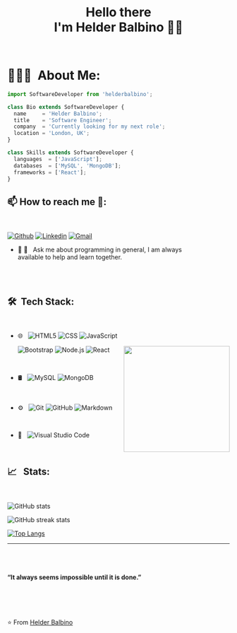 <h1 align= "center" > Hello there <br> I'm Helder Balbino 👋🏾 </h1>
<br/>

<h1> 👨🏻‍💻 &nbsp;About Me: </h1>  


```js
import SoftwareDeveloper from 'helderbalbino';

class Bio extends SoftwareDeveloper {
  name     = 'Helder Balbino';
  title    = 'Software Engineer';
  company  = 'Currently looking for my next role';
  location = 'London, UK';
}

class Skills extends SoftwareDeveloper {
  languages  = ['JavaScript'];
  databases  = ['MySQL', 'MongoDB'];
  frameworks = ['React'];
}
```

<h2> 📫 How to reach me 🤝: </h2>
<br>

[![Github](https://img.shields.io/badge/-Github-000?style=flat&logo=Github&logoColor=white)](https://github.com/HelderBalbino)
[![Linkedin](https://img.shields.io/badge/-LinkedIn-blue?style=flat&logo=Linkedin&logoColor=white)](https://www.linkedin.com/in/helder-balbino-18184a100/)
[![Gmail](https://img.shields.io/badge/-Gmail-c14438?style=flat&logo=Gmail&logoColor=white)](mailto:helderbalbino@gmail.com)


 - 🤝 💬 &nbsp; Ask me about programming in general, I am always <br> available to help and learn together.

<br/>
<br/>

<h2> 🛠 &nbsp;Tech Stack: </h2>

<br>

- 🌐 &nbsp;
  ![HTML5](https://img.shields.io/badge/-HTML5-333333?style=flat&logo=HTML5)
  ![CSS](https://img.shields.io/badge/-CSS-333333?style=flat&logo=CSS3&logoColor=1572B6)
  ![JavaScript](https://img.shields.io/badge/-JavaScript-333333?style=flat&logo=javascript)
  
  <img align= "right" width= "240" src="https://media.giphy.com/media/WoD6JZnwap6s8/giphy.gif" />
  
  ![Bootstrap](https://img.shields.io/badge/-Bootstrap-333333?style=flat&logo=bootstrap&logoColor=563D7C)
  ![Node.js](https://img.shields.io/badge/-Node.js-333333?style=flat&logo=node.js)
  ![React](https://img.shields.io/badge/-React-333333?style=flat&logo=react)
  
 <br>
  
- 🛢 &nbsp;
  ![MySQL](https://img.shields.io/badge/-MySQL-333333?style=flat&logo=mysql)
  ![MongoDB](https://img.shields.io/badge/-MongoDB-333333?style=flat&logo=mongodb)
  
  <br>
  
- ⚙️ &nbsp;
  ![Git](https://img.shields.io/badge/-Git-333333?style=flat&logo=git)
  ![GitHub](https://img.shields.io/badge/-GitHub-333333?style=flat&logo=github)
  ![Markdown](https://img.shields.io/badge/-Markdown-333333?style=flat&logo=markdown)
  
  <br>
  
- 🔧 &nbsp; ![Visual Studio Code](https://img.shields.io/badge/-Visual%20Studio%20Code-333333?style=flat&logo=visual-studio-code&logoColor=007ACC)

  <br>
  
<h2> 📈 &nbsp; Stats: </h2>

<br>

![GitHub stats](https://github-readme-stats.vercel.app/api?username=helderbalbino&theme=chartreuse-dark&show_icons=true)

![GitHub streak stats](https://github-readme-streak-stats.herokuapp.com/?user=helderbalbino)

[![Top Langs](https://github-readme-stats.vercel.app/api/top-langs/?username=helderbalbino&layout=compact)](https://github.com/anuraghazra/github-readme-stats)

<hr>
<br>
<br>

<h4>“It always seems impossible until it is done.”</h4>

<br>
<br>
<br>

⭐️ From [Helder Balbino](https://github.com/HelderBalbino)
